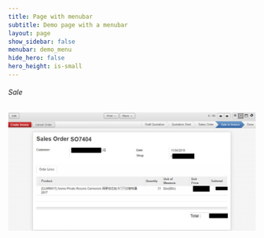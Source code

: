 ```yaml
---
title: Page with menubar
subtitle: Demo page with a menubar
layout: page
show_sidebar: false
menubar: demo_menu
hide_hero: false
hero_height: is-small
---
```


###### Sale

![銷售訂單](/img/erp-demo/order-jon.jpg)
